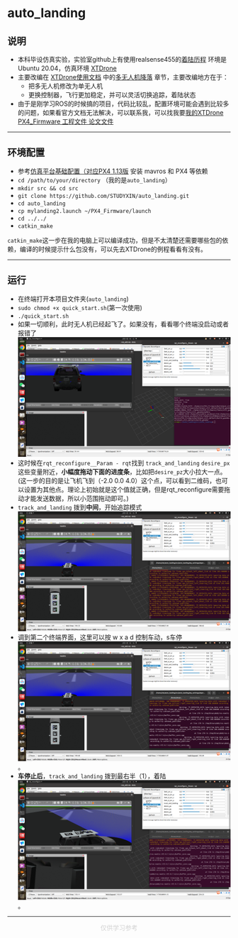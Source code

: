 # auto_landing
## 说明
- 本科毕设仿真实验，实验室github上有使用realsense455的[着陆历程](https://github.com/HITSZ-MAS/auto_landing) 环境是Ubuntu 20.04，仿真环境 [XTDrone](https://github.com/robin-shaun/XTDrone/tree/master)
- 主要改编在 [XTDrone使用文档](https://www.yuque.com/xtdrone/manual_cn) 中的[多无人机降落](https://www.yuque.com/xtdrone/manual_cn/precision_landing) 章节，主要改编地方在于：
    - 把多无人机修改为单无人机
    - 更换控制器，飞行更加稳定，并可以灵活切换追踪，着陆状态
- 由于是刚学习ROS的时候搞的项目，代码比较乱，配置环境可能会遇到比较多的问题，如果看官方文档无法解决，可以联系我，可以找我要[我的XTDrone PX4_Firmware 工程文件 论文文件](https://pan.baidu.com/s/1nRMLu1X8nQfmc9oagIE2JA) 

---

## 环境配置
<!-- - **建议先跑通XTDrone[多无人机降落](https://www.yuque.com/xtdrone/manual_cn/precision_landing)历程** -->
- 参考[仿真平台基础配置（对应PX4 1.13版](https://www.yuque.com/xtdrone/manual_cn/basic_config_13) 安装 mavros 和 PX4 等依赖
- `cd /path/to/your/directory` （我的是`auto_landing`）
- `mkdir src && cd src`
- `git clone https://github.com/STUDYXIN/auto_landing.git`
- `cd auto_landing`
- `cp mylanding2.launch ~/PX4_Firmware/launch`
- `cd ../../`
- `catkin_make`

`catkin_make`这一步在我的电脑上可以编译成功，但是不太清楚还需要哪些包的依赖，编译的时候提示什么包没有，可以先去XTDrone的例程看看有没有。

---

## 运行
- 在终端打开本项目文件夹(`auto_landing`)
- `sudo chmod +x quick_start.sh`(第一次使用)
- `./quick_start.sh`
- 如果一切顺利，此时无人机已经起飞了。如果没有，看看哪个终端没启动或者报错了 ![起飞](pictures/arm.png)
- 这时候在`rqt_reconfigure__Param - rqt`找到 `track_and_landing` `desire_px` 这些变量附近，**小幅度拖动下面的进度条**，比如把`desire_pz`大小拉大一点。(这一步的目的是让飞机飞到（-2.0 0.0 4.0）这个点，可以看到二维码，也可以设置为其他点。理论上初始就是这个值就正确，但是rqt_reconfigure需要拖动才能发送数据，所以小范围拖动即可。)
- `track_and_landing` 拨到**中间**，开始追踪模式![see_tag](pictures/see_tag.png)
- 调到第二个终端界面，这里可以按 w x a d 控制车动，s车停![move_car](pictures/move_car.png)。
- **车停止后**，`track_and_landing` 拨到最右半（1），着陆![land](pictures/land.png)。

---
<p style="color: lightgray; text-align: center;">仅供学习参考</p>